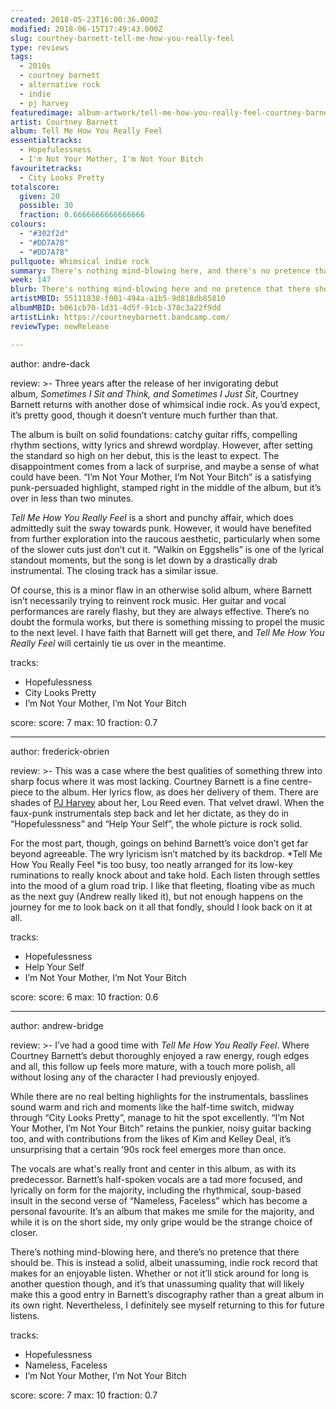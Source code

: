 ```yaml
---
created: 2018-05-23T16:00:36.000Z
modified: 2018-06-15T17:49:43.000Z
slug: courtney-barnett-tell-me-how-you-really-feel
type: reviews
tags:
  - 2010s
  - courtney barnett
  - alternative rock
  - indie
  - pj harvey
featuredimage: album-artwork/tell-me-how-you-really-feel-courtney-barnett.jpg
artist: Courtney Barnett
album: Tell Me How You Really Feel
essentialtracks:
  - Hopefulessness
  - I'm Not Your Mother, I'm Not Your Bitch
favouritetracks:
  - City Looks Pretty
totalscore:
  given: 20
  possible: 30
  fraction: 0.6666666666666666
colours:
  - "#302f2d"
  - "#DD7A78"
  - "#DD7A78"
pullquote: Whimsical indie rock
summary: There's nothing mind-blowing here, and there's no pretence that there should be. This is instead a solid, albeit unassuming, indie rock record that makes for an enjoyable listen.
week: 147
blurb: There's nothing mind-blowing here and no pretence that there should be. A solid, albeit unassuming, indie rock record that makes for an enjoyable listen.
artistMBID: 55111838-f001-494a-a1b5-9d818db85810
albumMBID: b061cb70-1d31-4d5f-91cb-378c3a22f9dd
artistLink: https://courtneybarnett.bandcamp.com/
reviewType: newRelease

---
```


author: andre-dack

review: >-
  Three years after the release of her invigorating debut album, *Sometimes I Sit and Think, and Sometimes I Just Sit*, Courtney Barnett returns with another dose of whimsical indie rock. As you’d expect, it’s pretty good, though it doesn’t venture much further than that. 
  
  The album is built on solid foundations: catchy guitar riffs, compelling rhythm sections, witty lyrics and shrewd wordplay. However, after setting the standard so high on her debut, this is the least to expect. The disappointment comes from a lack of surprise, and maybe a sense of what could have been. “I’m Not Your Mother, I’m Not Your Bitch” is a satisfying punk-persuaded highlight, stamped right in the middle of the album, but it’s over in less than two minutes. 
  
  *Tell Me How You Really Feel* is a short and punchy affair, which does admittedly suit the sway towards punk. However, it would have benefited from further exploration into the raucous aesthetic, particularly when some of the slower cuts just don’t cut it. “Walkin on Eggshells” is one of the lyrical standout moments, but the song is let down by a drastically drab instrumental. The closing track has a similar issue. 
  
  Of course, this is a minor flaw in an otherwise solid album, where Barnett isn’t necessarily trying to reinvent rock music. Her guitar and vocal performances are rarely flashy, but they are always effective. There’s no doubt the formula works, but there is something missing to propel the music to the next level. I have faith that Barnett will get there, and *Tell Me How You Really Feel* will certainly tie us over in the meantime.

tracks:
  - Hopefulessness
  - ­­City Looks Pretty
  - ­­I’m Not Your Mother, I’m Not Your Bitch

score:
  score: 7
  max: 10
  fraction: 0.7

---
author: frederick-obrien

review: >-
  This was a case where the best qualities of something threw into sharp focus where it was most lacking. Courtney Barnett is a fine centre-piece to the album. Her lyrics flow, as does her delivery of them. There are shades of [PJ Harvey](/reviews/pj-harvey-the-hope-six-demolition-project/) about her, Lou Reed even. That velvet drawl. When the faux-punk instrumentals step back and let her dictate, as they do in “Hopefulessness” and “Help Your Self”, the whole picture is rock solid. 
  
  For the most part, though, goings on behind Barnett’s voice don’t get far beyond agreeable. The wry lyricism isn’t matched by its backdrop. *Tell Me How You Really Feel *is too busy, too neatly arranged for its low-key ruminations to really knock about and take hold. Each listen through settles into the mood of a glum road trip. I like that fleeting, floating vibe as much as the next guy (Andrew really liked it), but not enough happens on the journey for me to look back on it all that fondly, should I look back on it at all.

tracks:
  - Hopefulessness
  - ­­Help Your Self
  - ­­I’m Not Your Mother, I’m Not Your Bitch

score:
  score: 6
  max: 10
  fraction: 0.6

---
author: andrew-bridge

review: >-
  I’ve had a good time with *Tell Me How You Really Feel*. Where Courtney Barnett’s debut thoroughly enjoyed a raw energy, rough edges and all, this follow up feels more mature, with a touch more polish, all without losing any of the character I had previously enjoyed. 
  
  While there are no real belting highlights for the instrumentals, basslines sound warm and rich and moments like the half-time switch, midway through “City Looks Pretty”, manage to hit the spot excellently. “I’m Not Your Mother, I’m Not Your Bitch” retains the punkier, noisy guitar backing too, and with contributions from the likes of Kim and Kelley Deal, it’s unsurprising that a certain ’90s rock feel emerges more than once. 
  
  The vocals are what's really front and center in this album, as with its predecessor. Barnett’s half-spoken vocals are a tad more focused, and lyrically on form for the majority, including the rhythmical, soup-based insult in the second verse of “Nameless, Faceless” which has become a personal favourite. It’s an album that makes me smile for the majority, and while it is on the short side, my only gripe would be the strange choice of closer. 
  
  There’s nothing mind-blowing here, and there’s no pretence that there should be. This is instead a solid, albeit unassuming, indie rock record that makes for an enjoyable listen. Whether or not it’ll stick around for long is another question though, and it’s that unassuming quality that will likely make this a good entry in Barnett’s discography rather than a great album in its own right. Nevertheless, I definitely see myself returning to this for future listens.

tracks:
  - Hopefulessness
  - ­­Nameless, Faceless
  - ­­I’m Not Your Mother, I’m Not Your Bitch
  
score:
  score: 7
  max: 10
  fraction: 0.7
